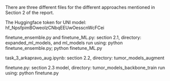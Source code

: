 There are three different files for the different approaches mentioned in Section 2 of the report.

The Huggingface token for UNI model: 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

finetune_ensemble.py and finetune_ML.py: section 2.1, directory: expanded_ml_models, and ml_models
run using: python finetune_ensemble.py; python finetune_ML.py

task_3_arkapravo_aug.ipynb: section 2.2, directory: tumor_models_augment

finetune.py: section 2.3 model, directory: tumor_models_backbone_train
run using: python finetune.py
